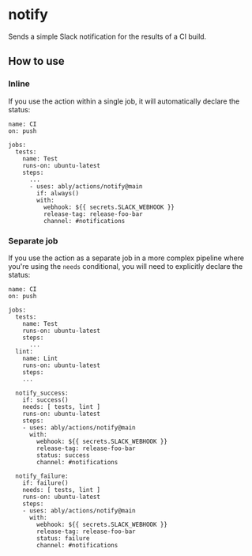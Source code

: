 # notify

Sends a simple Slack notification for the results of a CI build.

## How to use

### Inline

If you use the action within a single job, it will automatically declare
the status:

```
name: CI
on: push

jobs:
  tests:
    name: Test
    runs-on: ubuntu-latest
    steps:
      ...
      - uses: ably/actions/notify@main
        if: always()
        with:
          webhook: ${{ secrets.SLACK_WEBHOOK }}
          release-tag: release-foo-bar
          channel: #notifications
```

### Separate job

If you use the action as a separate job in a more complex pipeline where
you're using the `needs` conditional, you will need to explicitly declare
the status:

```
name: CI
on: push

jobs:
  tests:
    name: Test
    runs-on: ubuntu-latest
    steps:
      ...
  lint:
    name: Lint
    runs-on: ubuntu-latest
    steps:
    ...

  notify_success:
    if: success()
    needs: [ tests, lint ]
    runs-on: ubuntu-latest
    steps:
    - uses: ably/actions/notify@main
      with:
        webhook: ${{ secrets.SLACK_WEBHOOK }}
        release-tag: release-foo-bar
        status: success
        channel: #notifications

  notify_failure:
    if: failure()
    needs: [ tests, lint ]
    runs-on: ubuntu-latest
    steps:
    - uses: ably/actions/notify@main
      with:
        webhook: ${{ secrets.SLACK_WEBHOOK }}
        release-tag: release-foo-bar
        status: failure
        channel: #notifications
```
